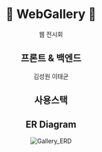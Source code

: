 <div align=center>
  
# :milky_way: WebGallery :milky_way:
웹 전시회

## 프론트 & 백엔드
김성원
이태균

## 사용스택

## ER Diagram
![Gallery_ERD](https://user-images.githubusercontent.com/84495814/137445903-7a43750e-bcb4-44d9-9bcb-b30aa0a8b046.png)


